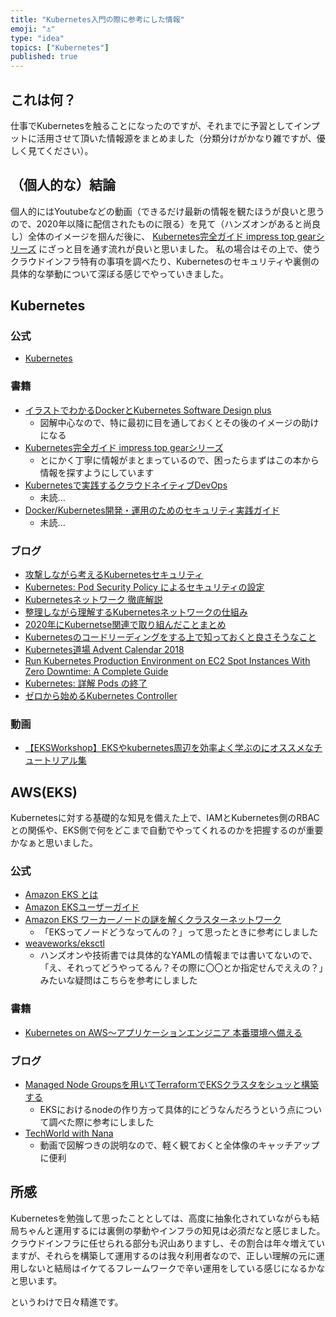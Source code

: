 ```yaml
---
title: "Kubernetes入門の際に参考にした情報"
emoji: "⚓"
type: "idea"
topics: ["Kubernetes"]
published: true
---
```


## これは何？
仕事でKubernetesを触ることになったのですが、それまでに予習としてインプットに活用させて頂いた情報源をまとめました（分類分けがかなり雑ですが、優しく見てください）。

## （個人的な）結論
個人的にはYoutubeなどの動画（できるだけ最新の情報を観たほうが良いと思うので、2020年以降に配信されたものに限る）を見て（ハンズオンがあると尚良し）全体のイメージを掴んだ後に、 [Kubernetes完全ガイド impress top gearシリーズ](https://www.amazon.co.jp/Kubernetes%E5%AE%8C%E5%85%A8%E3%82%AC%E3%82%A4%E3%83%89-impress-top-gear%E3%82%B7%E3%83%AA%E3%83%BC%E3%82%BA-%E9%9D%92%E5%B1%B1-ebook/dp/B07HFS7TDT/ref=sr_1_7?__mk_ja_JP=%E3%82%AB%E3%82%BF%E3%82%AB%E3%83%8A&crid=HY2PPELP1NG9&dchild=1&keywords=kubernetes&qid=1608947361&sprefix=kuberne%2Caps%2C280&sr=8-7) にざっと目を通す流れが良いと思いました。
私の場合はその上で、使うクラウドインフラ特有の事項を調べたり、Kubernetesのセキュリティや裏側の具体的な挙動について深ぼる感じでやっていきました。


## Kubernetes
### 公式
- [Kubernetes](https://kubernetes.io/)

### 書籍
- [イラストでわかるDockerとKubernetes Software Design plus](https://www.amazon.co.jp/%E3%82%A4%E3%83%A9%E3%82%B9%E3%83%88%E3%81%A7%E3%82%8F%E3%81%8B%E3%82%8BDocker%E3%81%A8Kubernetes-Software-Design-plus-%E5%BE%B3%E6%B0%B8-ebook/dp/B08PNMRXKN/ref=sr_1_2?__mk_ja_JP=%E3%82%AB%E3%82%BF%E3%82%AB%E3%83%8A&crid=HY2PPELP1NG9&dchild=1&keywords=kubernetes&qid=1608947361&sprefix=kuberne%2Caps%2C280&sr=8-2)
    - 図解中心なので、特に最初に目を通しておくとその後のイメージの助けになる
- [Kubernetes完全ガイド impress top gearシリーズ](https://www.amazon.co.jp/Kubernetes%E5%AE%8C%E5%85%A8%E3%82%AC%E3%82%A4%E3%83%89-impress-top-gear%E3%82%B7%E3%83%AA%E3%83%BC%E3%82%BA-%E9%9D%92%E5%B1%B1-ebook/dp/B07HFS7TDT/ref=sr_1_7?__mk_ja_JP=%E3%82%AB%E3%82%BF%E3%82%AB%E3%83%8A&crid=HY2PPELP1NG9&dchild=1&keywords=kubernetes&qid=1608947361&sprefix=kuberne%2Caps%2C280&sr=8-7)
    - とにかく丁寧に情報がまとまっているので、困ったらまずはこの本から情報を探すようにしています
- [Kubernetesで実践するクラウドネイティブDevOps](https://www.amazon.co.jp/Kubernetes%E3%81%A7%E5%AE%9F%E8%B7%B5%E3%81%99%E3%82%8B%E3%82%AF%E3%83%A9%E3%82%A6%E3%83%89%E3%83%8D%E3%82%A4%E3%83%86%E3%82%A3%E3%83%96DevOps-John-Arundel/dp/4873119014/ref=sr_1_5?__mk_ja_JP=%E3%82%AB%E3%82%BF%E3%82%AB%E3%83%8A&crid=HY2PPELP1NG9&dchild=1&keywords=kubernetes&qid=1608947361&sprefix=kuberne%2Caps%2C280&sr=8-5)
    - 未読...
- [Docker/Kubernetes開発・運用のためのセキュリティ実践ガイド ](https://www.amazon.co.jp/dp/4839970505/?coliid=I1396KIJMBW9S3&colid=2ZU13XDYG1HXY&psc=1&ref_=lv_ov_lig_dp_it)
    - 未読...


### ブログ
- [攻撃しながら考えるKubernetesセキュリティ](https://speakerdeck.com/fujiihda/considering-kubernetes-security-while-attacking-2)
- [Kubernetes: Pod Security Policy によるセキュリティの設定](https://qiita.com/tkusumi/items/6692af743ae03dc0fdcc)
- [Kubernetesネットワーク 徹底解説](https://zenn.dev/taisho6339/books/fc6facfb640d242dc7ec)
- [整理しながら理解するKubernetesネットワークの仕組み](https://speakerdeck.com/hhiroshell/kubernetes-network-fundamentals-69d5c596-4b7d-43c0-aac8-8b0e5a633fc2)
- [2020年にKubernetse関連で取り組んだことまとめ](https://bells17.medium.com/2020-kubernetse-4771e660a174)
- [Kubernetesのコードリーディングをする上で知っておくと良さそうなこと](https://bells17.medium.com/things-you-should-know-about-reading-kubernetes-codes-933b0ee6181d)
- [Kubernetes道場 Advent Calendar 2018](https://qiita.com/advent-calendar/2018/k8s-dojo)
- [Run Kubernetes Production Environment on EC2 Spot Instances With Zero Downtime: A Complete Guide](https://medium.com/riskified-technology/run-kubernetes-on-aws-ec2-spot-instances-with-zero-downtime-f7327a95dea)
- [Kubernetes: 詳解 Pods の終了](https://qiita.com/superbrothers/items/3ac78daba3560ea406b2)
- [ゼロから始めるKubernetes Controller](https://speakerdeck.com/govargo/under-the-kubernetes-controller-36f9b71b-9781-4846-9625-23c31da93014)

### 動画
- [【EKSWorkshop】EKSやkubernetes周辺を効率よく学ぶのにオススメなチュートリアル集](https://dev.classmethod.jp/articles/eks-workshop/)


## AWS(EKS)
Kubernetesに対する基礎的な知見を備えた上で、IAMとKubernetes側のRBACとの関係や、EKS側で何をどこまで自動でやってくれるのかを把握するのが重要かなぁと思いました。

### 公式
- [Amazon EKS とは](https://docs.aws.amazon.com/ja_jp/eks/latest/userguide/what-is-eks.html)
- [Amazon EKSユーザーガイド](https://docs.aws.amazon.com/ja_jp/eks/latest/userguide/eks-ug.pdf)
- [Amazon EKS ワーカーノードの謎を解くクラスターネットワーク](https://aws.amazon.com/jp/blogs/news/de-mystifying-cluster-networking-for-amazon-eks-worker-nodes/)
    - 「EKSってノードどうなってんの？」って思ったときに参考にしました
- [weaveworks/eksctl](https://github.com/weaveworks/eksctl/tree/master/examples)
    - ハンズオンや技術書では具体的なYAMLの情報までは書いてないので、「え、それってどうやってるん？その際に〇〇とか指定せんでええの？」みたいな疑問はこちらを参考にしました

### 書籍
- [Kubernetes on AWS～アプリケーションエンジニア 本番環境へ備える](https://www.amazon.co.jp/Kubernetes-AWS-%E3%82%A2%E3%83%97%E3%83%AA%E3%82%B1%E3%83%BC%E3%82%B7%E3%83%A7%E3%83%B3%E3%82%A8%E3%83%B3%E3%82%B8%E3%83%8B%E3%82%A2-%E6%9C%AC%E7%95%AA%E7%92%B0%E5%A2%83%E3%81%B8%E5%82%99%E3%81%88%E3%82%8B-%E4%BC%9A%E6%BE%A4/dp/4865942351/ref=tmm_pap_swatch_0?_encoding=UTF8&qid=1611043531&sr=8-4)

### ブログ
- [Managed Node Groupsを用いてTerraformでEKSクラスタをシュッと構築する](https://tech.griphone.co.jp/2020/01/22/eks-managed-node-groups/)
    - EKSにおけるnodeの作り方って具体的にどうなんだろうという点について調べた際に参考にしました
- [TechWorld with Nana](https://www.youtube.com/channel/UCdngmbVKX1Tgre699-XLlUA)
    - 動画で図解つきの説明なので、軽く観ておくと全体像のキャッチアップに便利


## 所感
Kubernetesを勉強して思ったこととしては、高度に抽象化されていながらも結局ちゃんと運用するには裏側の挙動やインフラの知見は必須だなと感じました。
クラウドインフラに任せられる部分も沢山ありますし、その割合は年々増えていますが、それらを構築して運用するのは我々利用者なので、正しい理解の元に運用しないと結局はイケてるフレームワークで辛い運用をしている感じになるかなと思います。

というわけで日々精進です。
